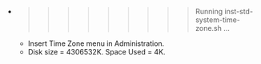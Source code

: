 * >>>>>>>>> Running inst-std-system-time-zone.sh ...
  * Insert Time Zone menu in Administration.
  * Disk size = 4306532K. Space Used = 4K.
